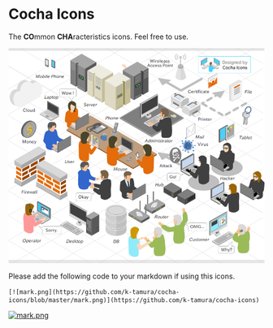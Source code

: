 # Cocha Icons

The **CO**mmon **CHA**racteristics icons. Feel free to use.

![sample](https://github.com/k-tamura/cocha-icons/blob/master/sample.png)

Please add the following code to your markdown if using this icons.

```
[![mark.png](https://github.com/k-tamura/cocha-icons/blob/master/mark.png)](https://github.com/k-tamura/cocha-icons)
```

[![mark.png](https://github.com/k-tamura/cocha-icons/blob/master/mark.png)](https://github.com/k-tamura/cocha-icons)
